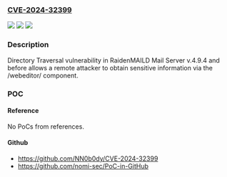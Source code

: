 ### [CVE-2024-32399](https://cve.mitre.org/cgi-bin/cvename.cgi?name=CVE-2024-32399)
![](https://img.shields.io/static/v1?label=Product&message=n%2Fa&color=blue)
![](https://img.shields.io/static/v1?label=Version&message=n%2Fa&color=blue)
![](https://img.shields.io/static/v1?label=Vulnerability&message=n%2Fa&color=brighgreen)

### Description

Directory Traversal vulnerability in RaidenMAILD Mail Server v.4.9.4 and before allows a remote attacker to obtain sensitive information via the /webeditor/ component.

### POC

#### Reference
No PoCs from references.

#### Github
- https://github.com/NN0b0dy/CVE-2024-32399
- https://github.com/nomi-sec/PoC-in-GitHub

